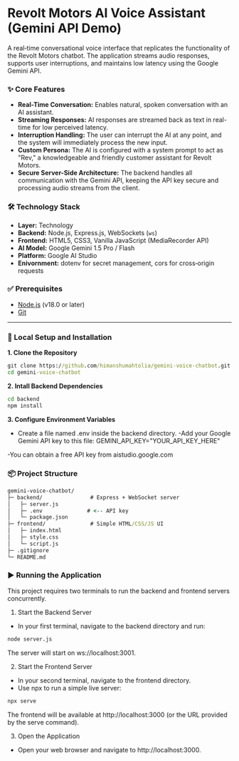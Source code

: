 # Revolt Motors AI Voice Assistant (Gemini API Demo)

A real‑time conversational voice interface that replicates the functionality of the Revolt Motors chatbot. The application streams audio responses, supports user interruptions, and maintains low latency using the Google Gemini API.

### ✨ Core Features

-   **Real-Time Conversation:** Enables natural, spoken conversation with an AI assistant.
-   **Streaming Responses:** AI responses are streamed back as text in real-time for low perceived latency.
-   **Interruption Handling:** The user can interrupt the AI at any point, and the system will immediately process the new input.
-   **Custom Persona:** The AI is configured with a system prompt to act as "Rev," a knowledgeable and friendly customer assistant for Revolt Motors.
-   **Secure Server-Side Architecture:** The backend handles all communication with the Gemini API, keeping the API key secure and processing audio streams from the client.
  ### 🛠️ Technology Stack

-   **Layer:** Technology
-   **Backend:** Node.js, Express.js, WebSockets (`ws`)
-   **Frontend:** HTML5, CSS3, Vanilla JavaScript (MediaRecorder API)
-   **AI Model:** Google Gemini 1.5 Pro / Flash
-   **Platform:** Google AI Studio
-   **Enivornment:** dotenv for secret management, cors for cross‑origin requests

### ✅ Prerequisites

-   [Node.js](https://nodejs.org/) (v18.0 or later)
-   [Git](https://git-scm.com/)

---

### 🚀 Local Setup and Installation

**1. Clone the Repository**
```cmd
git clone https://github.com/himanshumahtolia/gemini-voice-chatbot.git
cd gemini-voice-chatbot
```
**2. Intall Backend Dependencies**
```cmd
cd backend
npm install
```
**3. Configure Environment Variables**
- Create a file named .env inside the backend directory.
-Add your Google Gemini API key to this file:
GEMINI_API_KEY="YOUR_API_KEY_HERE"

-You can obtain a free API key from aistudio.google.com

### 📦 Project Structure
```cmd
gemini-voice-chatbot/
├─ backend/               # Express + WebSocket server
│   ├─ server.js
│   ├─ .env              # <-- API key 
│   └─ package.json
├─ frontend/              # Simple HTML/CSS/JS UI
│   ├─ index.html
│   ├─ style.css
│   └─ script.js
├─ .gitignore
└─ README.md
```

### ▶️ Running the Application
This project requires two terminals to run the backend and frontend servers concurrently.
1. Start the Backend Server

* In your first terminal, navigate to the backend directory and run:

``` cmd
node server.js
```
The server will start on ws://localhost:3001.

2. Start the Frontend Server

* In your second terminal, navigate to the frontend directory.
* Use npx to run a simple live server:

```cmd
npx serve
```
The frontend will be available at http://localhost:3000 (or the URL provided by the serve command).

3. Open the Application

* Open your web browser and navigate to http://localhost:3000.
